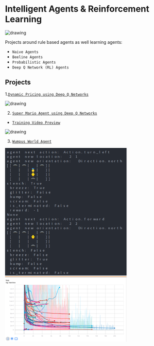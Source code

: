# Intelligent Agents & Reinforcement Learning

<img src="https://user-images.githubusercontent.com/15806078/153222406-af5ce6f0-4696-4a24-a683-46ad4939170c.gif" alt="drawing" width="400"/>

Projects around rule based agents as well learning agents:

- `Naive Agents`
- `Beeline Agents`
- `Probabilistic Agents`
- `Deep Q Network (RL) Agents`

## Projects

1.[`Dynamic Pricing using Deep Q Networks`](/reinforcement_learning/pricing/dqn_pricing.ipynb)

<img src="/reinforcement_learning/pricing/sim.gif" alt="drawing" width="400"/>

2. [`Super Mario Agent using Deep Q Networks`](/reinforcement_learning/mario/readme.md)

- [`Training Video Preview`](https://drive.google.com/file/d/16FDkwufkFXJ3nz3HovG1C0GR6MV4uCH1/preview)
<img src="https://www.freeiconspng.com/thumbs/mario/-mario-super-transparent-background-0.png" alt="drawing" width="200"/>

3. [`Wumpus World Agent`](/reinforcement_learning/wumpus_world/1_naive_agent/)
<img src="/reinforcement_learning/wumpus_world/2_beeline_agent/assets/screenshot_1.png" alt="drawing" width="400"/>

<img src="/reinforcement_learning/wumpus_world/4_dqn_agent/assets/loss.png" alt="drawing" width="400"/>